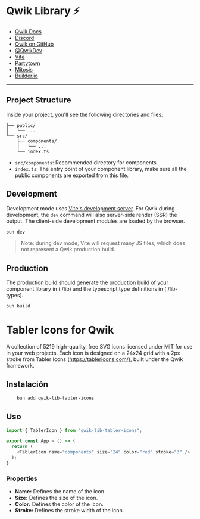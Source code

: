 # Qwik Library ⚡️

- [Qwik Docs](https://qwik.builder.io/)
- [Discord](https://qwik.builder.io/chat)
- [Qwik on GitHub](https://github.com/BuilderIO/qwik)
- [@QwikDev](https://twitter.com/QwikDev)
- [Vite](https://vitejs.dev/)
- [Partytown](https://partytown.builder.io/)
- [Mitosis](https://github.com/BuilderIO/mitosis)
- [Builder.io](https://www.builder.io/)

---

## Project Structure

Inside your project, you'll see the following directories and files:

```
├── public/
│   └── ...
└── src/
    ├── components/
    │   └── ...
    └── index.ts
```

- `src/components`: Recommended directory for components.
- `index.ts`: The entry point of your component library, make sure all the public components are exported from this file.

## Development

Development mode uses [Vite's development server](https://vitejs.dev/). For Qwik during development, the `dev` command will also server-side render (SSR) the output. The client-side development modules are loaded by the browser.

```bash
bun dev
```

> Note: during dev mode, Vite will request many JS files, which does not represent a Qwik production build.

## Production

The production build should generate the production build of your component library in (./lib) and the typescript type definitions in (./lib-types).

```bash
bun build
```

# Tabler Icons for Qwik

A collection of 5219 high-quality, free SVG icons licensed under MIT for use in your web projects. Each icon is designed on a 24x24 grid with a 2px stroke from Tabler Icons (https://tablericons.com/), built under the Qwik framework.

## Instalación

```bash
    bun add qwik-lib-tabler-icons
```

## Uso

```typescript
import { TablerIcon } from "qwik-lib-tabler-icons";

export const App = () => {
  return (
    <TablerIcon name="components" size="24" color="red" stroke="3" />
  );
}
```

### Properties

- **Name:** Defines the name of the icon.
- **Size:** Defines the size of the icon.
- **Color:** Defines the color of the icon.
- **Stroke:** Defines the stroke width of the icon.

